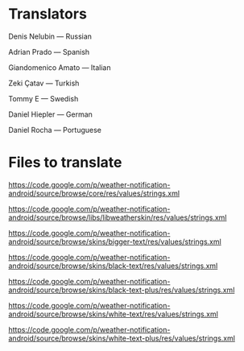 # Translators #

Denis Nelubin — Russian

Adrian Prado — Spanish

Giandomenico Amato — Italian

Zeki Çatav — Turkish

Tommy E — Swedish

Daniel Hiepler — German

Daniel Rocha — Portuguese

# Files to translate #

https://code.google.com/p/weather-notification-android/source/browse/core/res/values/strings.xml

https://code.google.com/p/weather-notification-android/source/browse/libs/libweatherskin/res/values/strings.xml

https://code.google.com/p/weather-notification-android/source/browse/skins/bigger-text/res/values/strings.xml

https://code.google.com/p/weather-notification-android/source/browse/skins/black-text/res/values/strings.xml

https://code.google.com/p/weather-notification-android/source/browse/skins/black-text-plus/res/values/strings.xml

https://code.google.com/p/weather-notification-android/source/browse/skins/white-text/res/values/strings.xml

https://code.google.com/p/weather-notification-android/source/browse/skins/white-text-plus/res/values/strings.xml